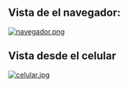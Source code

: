 ## Vista de el navegador:
[![navegador.png](https://i.postimg.cc/1tsKmVrs/navegador.png)](https://postimg.cc/GBgDz2f5)

## Vista desde el celular
[![celular.jpg](https://i.postimg.cc/W42DtGCW/celular.jpg)](https://postimg.cc/bZBYBtzk)
